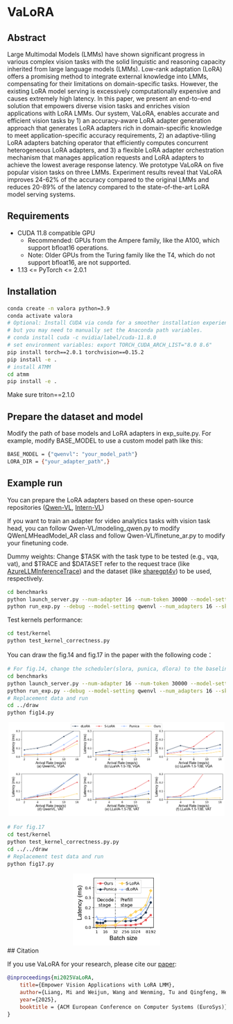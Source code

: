 # VaLoRA

## Abstract
Large Multimodal Models (LMMs) have shown significant progress in various complex vision tasks with the solid linguistic and reasoning capacity inherited from large language models (LMMs).
Low-rank adaptation (LoRA) offers a promising method to integrate external knowledge into LMMs, compensating for their limitations on domain-specific tasks.
However, the existing LoRA model serving is excessively computationally expensive and causes extremely high latency.
In this paper, we present an end-to-end solution that empowers diverse vision tasks and enriches vision applications with LoRA LMMs.
Our system, VaLoRA, enables accurate and efficient vision tasks by 1) an accuracy-aware LoRA adapter generation approach that generates LoRA adapters rich in domain-specific knowledge to meet application-specific accuracy requirements, 2) an adaptive-tiling LoRA adapters batching operator that efficiently computes concurrent heterogeneous LoRA adapters, 
and 3) a flexible LoRA adapter orchestration mechanism that manages application requests and LoRA adapters to achieve the lowest average response latency.
We prototype VaLoRA on five popular vision tasks on three LMMs.
Experiment results reveal that VaLoRA improves 24-62% of the accuracy compared to the original LMMs and reduces 20-89% of the latency compared to the state-of-the-art LoRA model serving systems.

## Requirements
* CUDA 11.8 compatible GPU
  * Recommended: GPUs from the Ampere family, like the A100, which support bfloat16 operations.
  * Note: Older GPUs from the Turing family like the T4, which do not support bfloat16, are not supported.
* 1.13 <= PyTorch <= 2.0.1

## Installation
```bash
conda create -n valora python=3.9
conda activate valora 
# Optional: Install CUDA via conda for a smoother installation experience,
# but you may need to manually set the Anaconda path variables.
# conda install cuda -c nvidia/label/cuda-11.8.0
# set environment variables: export TORCH_CUDA_ARCH_LIST="8.0 8.6"
pip install torch==2.0.1 torchvision==0.15.2
pip install -e .
# install ATMM
cd atmm
pip install -e .
```
Make sure triton==2.1.0

## Prepare the dataset and model
Modify the path of base models and LoRA adapters in exp_suite.py.
For example, modify BASE_MODEL to use a custom model path like this: 
```bash
BASE_MODEL = {"qwenvl": "your_model_path"}
LORA_DIR = {"your_adapter_path",}
```


## Example run

You can prepare the LoRA adapters based on these open-source repositories ([Qwen-VL](https://github.com/QwenLM/Qwen-VL), [Intern-VL](https://github.com/OpenGVLab/InternVL))

If you want to train an adapter for video analytics tasks with vision task head, you can follow Qwen-VL/modeling_qwen.py to modify QWenLMHeadModel_AR class and follow Qwen-VL/finetune_ar.py to modify your finetuning code.

Dummy weights: Change $TASK with the task type to be tested (e.g., vqa, vat), and $TRACE and $DATASET refer to the request trace (like [AzureLLMInferenceTrace](https://github.com/Azure/AzurePublicDataset/blob/master/AzureLLMInferenceDataset2023.md)) and the dataset (like [sharegpt4v](https://huggingface.co/datasets/Lin-Chen/ShareGPT4V/blob/main/sharegpt4v_instruct_gpt4-vision_cap100k.json)) to be used, respectively.
```bash
cd benchmarks
python launch_server.py --num-adapter 16 --num-token 30000 --model-setting qwenvl --scheduler ours
python run_exp.py --debug --model-setting qwenvl --num_adapters 16 --skewness 0.6 --req_rate 2 --task $TASK --trace_file $TRACE --dataset $DATASET
```

Test kernels performance:
```bash
cd test/kernel
python test_kernel_correctness.py
```

You can draw the fig.14 and fig.17 in the paper with the following code：


```bash
# For fig.14, change the scheduler(slora, punica, dlora) to the baseline that you want to compare.
cd benchmarks
python launch_server.py --num-adapter 16 --num-token 30000 --model-setting qwenvl --scheduler ours
python run_exp.py --debug --model-setting qwenvl --num_adapters 16 --skewness 0.8 --req_rate 6 --task vqa --trace_file
# Replacement data and run
cd ../draw
python fig14.py
```

<div align="center">
<img src="./draw/compare_vqa_vat.png" alt="Fig.14" width="500">
</div>

```bash
# For fig.17
cd test/kernel
python test_kernel_correctness.py.py
cd ../../draw
# Replacement test data and run
python fig17.py
```

<div align="center">
 <img src="./draw/opcost.png" alt="Fig.17" width="200">
</div>
## Citation

If you use VaLoRA for your research, please cite our [paper](https://arxiv.org/pdf/2411.00915):

```bibtex
@inproceedings{mi2025VaLoRA,
    title={Empower Vision Applications with LoRA LMM}, 
    author={Liang, Mi and Weijun, Wang and Wenming, Tu and Qingfeng, He and Rui, Kong and Xinyu, Fang and Yazhu, Dong and Yikang, Zhang and Yunchun, Li and Meng, Li and Haipeng, Dai and Guihai, Chen and Yunxin, Liu},
    year={2025},
    booktitle = {ACM European Conference on Computer Systems (EuroSys)},
}
```
